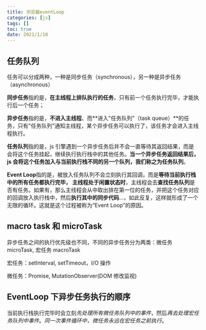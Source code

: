 ```yaml
---
title: 浏览器eventLoop
categories: [js]
tags: []
toc: true
date: 2021/1/18
---
```


## 任务队列

任务可以分成两种，一种是同步任务（synchronous），另一种是异步任务（asynchronous）

**同步任务**指的是，**在主线程上排队执行的任务**，只有前一个任务执行完毕，才能执行后一个任务；

**异步任务**指的是，**不进入主线程**、而**进入"任务队列"（task queue）**的任务，只有"任务队列"通知主线程，某个异步任务可以执行了，该任务才会进入主线程执行。

**任务队列**指的是，js 引擎遇到一个异步任务后并不会一直等待其返回结果，而是会将这个任务挂起，继续执行执行栈中的其他任务。**当一个异步任务返回结果后，js 会将这个任务加入与当前执行栈不同的另一个队列，我们称之为任务队列**。

**Event Loop**指的是，被放入任务队列不会立刻执行其回调，而是**等待当前执行栈中的所有任务都执行完毕， 主线程处于闲置状态时**，主线程会去**查找任务队列**是否有任务。如果有，那么主线程会从中取出排在第一位的任务，并把这个任务对应的回调放入执行栈中，然后**执行其中的同步代码**...，如此反复，这样就形成了一个无限的循环。这就是这个过程被称为“Event Loop”的原因。

## macro task 和 microTask

异步任务之间的执行优先级也不同，不同的异步任务分为两类：微任务 microTask, 宏任务 macroTask

宏任务：setInterval, setTimeout，I/O 操作

微任务：Promise, MutationObserver(DOM 修改监视)

## EventLoop 下异步任务执行的顺序

当前执行栈执行完毕时会立刻*先处理所有微任务队列中的事件*，然后*再去处理宏任务队列中事件*。_同一次事件循环中，微任务永远在宏任务之前执行_。

